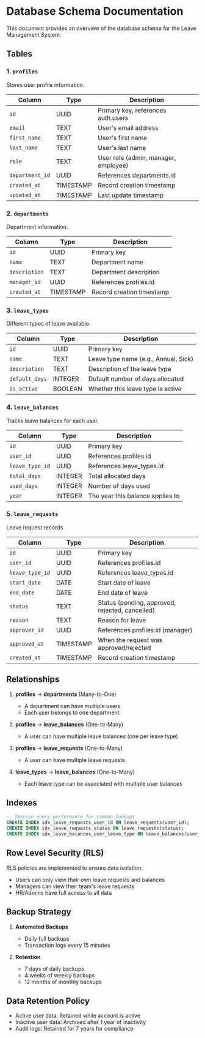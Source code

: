 # Database Schema Documentation

This document provides an overview of the database schema for the Leave Management System.

## Tables

### 1. `profiles`
Stores user profile information.

| Column | Type | Description |
|--------|------|-------------|
| `id` | UUID | Primary key, references auth.users |
| `email` | TEXT | User's email address |
| `first_name` | TEXT | User's first name |
| `last_name` | TEXT | User's last name |
| `role` | TEXT | User role (admin, manager, employee) |
| `department_id` | UUID | References departments.id |
| `created_at` | TIMESTAMP | Record creation timestamp |
| `updated_at` | TIMESTAMP | Last update timestamp |

### 2. `departments`
Department information.

| Column | Type | Description |
|--------|------|-------------|
| `id` | UUID | Primary key |
| `name` | TEXT | Department name |
| `description` | TEXT | Department description |
| `manager_id` | UUID | References profiles.id |
| `created_at` | TIMESTAMP | Record creation timestamp |

### 3. `leave_types`
Different types of leave available.

| Column | Type | Description |
|--------|------|-------------|
| `id` | UUID | Primary key |
| `name` | TEXT | Leave type name (e.g., Annual, Sick) |
| `description` | TEXT | Description of the leave type |
| `default_days` | INTEGER | Default number of days allocated |
| `is_active` | BOOLEAN | Whether this leave type is active |

### 4. `leave_balances`
Tracks leave balances for each user.

| Column | Type | Description |
|--------|------|-------------|
| `id` | UUID | Primary key |
| `user_id` | UUID | References profiles.id |
| `leave_type_id` | UUID | References leave_types.id |
| `total_days` | INTEGER | Total allocated days |
| `used_days` | INTEGER | Number of days used |
| `year` | INTEGER | The year this balance applies to |

### 5. `leave_requests`
Leave request records.

| Column | Type | Description |
|--------|------|-------------|
| `id` | UUID | Primary key |
| `user_id` | UUID | References profiles.id |
| `leave_type_id` | UUID | References leave_types.id |
| `start_date` | DATE | Start date of leave |
| `end_date` | DATE | End date of leave |
| `status` | TEXT | Status (pending, approved, rejected, cancelled) |
| `reason` | TEXT | Reason for leave |
| `approver_id` | UUID | References profiles.id (manager) |
| `approved_at` | TIMESTAMP | When the request was approved/rejected |
| `created_at` | TIMESTAMP | Record creation timestamp |

## Relationships

1. **profiles** → **departments** (Many-to-One)
   - A department can have multiple users
   - Each user belongs to one department

2. **profiles** → **leave_balances** (One-to-Many)
   - A user can have multiple leave balances (one per leave type)

3. **profiles** → **leave_requests** (One-to-Many)
   - A user can have multiple leave requests

4. **leave_types** → **leave_balances** (One-to-Many)
   - Each leave type can be associated with multiple user balances

## Indexes

```sql
-- Improve query performance for common lookups
CREATE INDEX idx_leave_requests_user_id ON leave_requests(user_id);
CREATE INDEX idx_leave_requests_status ON leave_requests(status);
CREATE INDEX idx_leave_balances_user_leave_type ON leave_balances(user_id, leave_type_id);
```

## Row Level Security (RLS)

RLS policies are implemented to ensure data isolation:

- Users can only view their own leave requests and balances
- Managers can view their team's leave requests
- HR/Admins have full access to all data

## Backup Strategy

1. **Automated Backups**
   - Daily full backups
   - Transaction logs every 15 minutes

2. **Retention**
   - 7 days of daily backups
   - 4 weeks of weekly backups
   - 12 months of monthly backups

## Data Retention Policy

- Active user data: Retained while account is active
- Inactive user data: Archived after 1 year of inactivity
- Audit logs: Retained for 7 years for compliance
